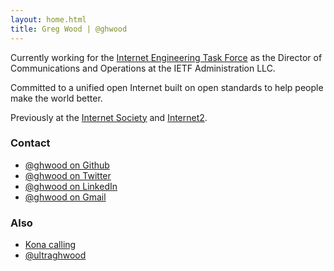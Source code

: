 ```yaml
---
layout: home.html
title: Greg Wood | @ghwood
---
```


Currently working for the [Internet Engineering Task Force](https://www.ietf.org) as the Director of Communications and Operations at the IETF Administration LLC. 

Committed to a unified open Internet built on open standards to help people make the world better.

Previously at the [Internet Society](https://www.internetsociety.org) and [Internet2](https://www.internet2.edu).

### Contact
- [@ghwood on Github](https://github.com/ghwood)
- [@ghwood on Twitter](https://www.twitter.com/ghwood)
- [@ghwood on LinkedIn](https://www.linkedin.com/in/ghwood/)
- [@ghwood on Gmail](mailto:ghwood@gmail.com)

### Also
- [Kona calling](https://www.konacalling.org)
- [@ultraghwood](https://www.twitter.com/ultraghwood)
